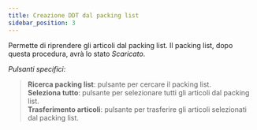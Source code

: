 ```yaml
---
title: Creazione DDT dal packing list
sidebar_position: 3
---
```


Permette di riprendere gli articoli dal packing list. Il packing list, dopo questa procedura, avrà lo stato *Scaricato*. 

*Pulsanti specifici:*

> **Ricerca packing list**: pulsante per cercare il packing list.  
> **Seleziona tutto**: pulsante per selezionare tutti gli articoli dal packing list.  
> **Trasferimento articoli**: pulsante per trasferire gli articoli selezionati dal packing list. 